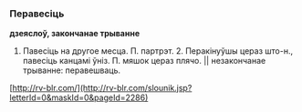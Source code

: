 ### Перавесіць
**дзеяслоў, закончанае трыванне**

1. Павесіць на другое месца. П. партрэт. 2. Перакінуўшы цераз што-н., павесіць канцамі ўніз. П. мяшок цераз плячо. || незакончанае трыванне: перавешваць.

<a rel="author">[http://rv-blr.com/](http://rv-blr.com/slounik.jsp?letterId=0&maskId=0&pageId=2286)</a>
